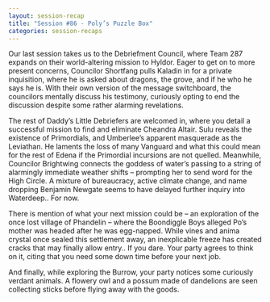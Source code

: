 ```yaml
---
layout: session-recap
title: "Session #86 - Poly’s Puzzle Box"
categories: session-recaps
---
```


Our last session takes us to the Debriefment Council, where Team 287 expands on their world-altering mission to Hyldor. Eager to get on to more present concerns, Councilor Shortfang pulls Kaladin in for a private inquisition, where he is asked about dragons, the grove, and if he who he says he is. With their own version of the message switchboard, the councilors mentally discuss his testimony, curiously opting to end the discussion despite some rather alarming revelations.

The rest of Daddy’s Little Debriefers are welcomed in, where you detail a successful mission to find and eliminate Cheandra Altair. Sulu reveals the existence of Primordials, and Umberlee’s apparent masquerade as the Leviathan. He laments the loss of many Vanguard and what this could mean for the rest of Edena if the Primordial incursions are not quelled. Meanwhile, Councilor Brightwing connects the goddess of water’s passing to a string of alarmingly immediate weather shifts – prompting her to send word for the High Circle. A mixture of bureaucracy, active climate change, and name dropping Benjamin Newgate seems to have delayed further inquiry into Waterdeep.. For now.

There is mention of what your next mission could be – an exploration of the once lost village of Phandelin – where the Boondiggle Boys alleged Po’s mother was headed after he was egg-napped. While vines and anima crystal once sealed this settlement away, an inexplicable freeze has created cracks that may finally allow entry.. If you dare. Your party agrees to think on it, citing that you need some down time before your next job.

And finally, while exploring the Burrow, your party notices some curiously verdant animals. A flowery owl and a possum made of dandelions are seen collecting sticks before flying away with the goods.
